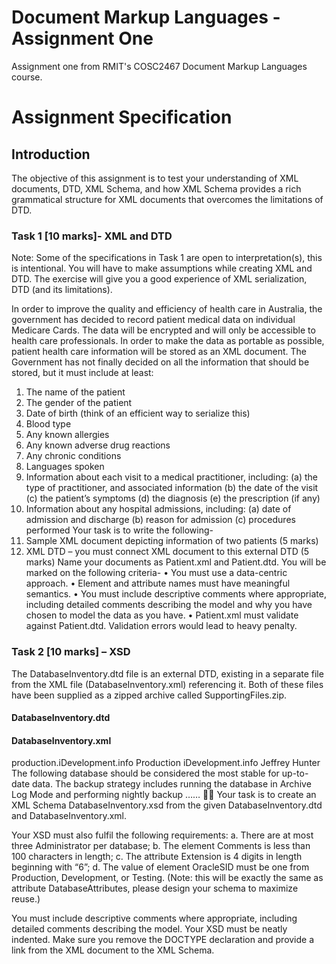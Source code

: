 # Document Markup Languages - Assignment One
Assignment one from RMIT's COSC2467 Document Markup Languages course.

# Assignment Specification

## Introduction
The objective of this assignment is to test your understanding of XML documents, DTD, XML
Schema, and how XML Schema provides a rich grammatical structure for XML documents
that overcomes the limitations of DTD.

### Task 1 [10 marks]- XML and DTD
Note: Some of the specifications in Task 1 are open to interpretation(s), this is intentional.
You will have to make assumptions while creating XML and DTD. The exercise will give you
a good experience of XML serialization, DTD (and its limitations).

In order to improve the quality and efficiency of health care in Australia, the government
has decided to record patient medical data on individual Medicare Cards. The data will
be encrypted and will only be accessible to health care professionals. In order to make
the data as portable as possible, patient health care information will be stored as an XML
document. The Government has not finally decided on all the information that should be
stored, but it must include at least:
1. The name of the patient
2. The gender of the patient
3. Date of birth (think of an efficient way to serialize this)
4. Blood type
5. Any known allergies
6. Any known adverse drug reactions
7. Any chronic conditions
8. Languages spoken
9. Information about each visit to a medical practitioner, including:
(a) the type of practitioner, and associated information
(b) the date of the visit
(c) the patient’s symptoms
(d) the diagnosis
(e) the prescription (if any)
10. Information about any hospital admissions, including:
(a) date of admission and discharge
(b) reason for admission
(c) procedures performed
Your task is to write the following-
1. Sample XML document depicting information of two patients (5 marks)
2. XML DTD – you must connect XML document to this external DTD (5 marks)
Name your documents as Patient.xml and Patient.dtd. You will be marked on
the following criteria-
• You must use a data-centric approach.
• Element and attribute names must have meaningful semantics.
• You must include descriptive comments where appropriate, including
detailed comments describing the model and why you have chosen to
model the data as you have.
• Patient.xml must validate against Patient.dtd. Validation errors
would lead to heavy penalty.

### Task 2 [10 marks] – XSD
The DatabaseInventory.dtd file is an external DTD, existing in a separate file from
the XML file (DatabaseInventory.xml) referencing it. Both of these files have been
supplied as a zipped archive called SupportingFiles.zip.
#### DatabaseInventory.dtd
<!ELEMENT DatabaseInventory (DatabaseName+)>
<!ELEMENT DatabaseName (GlobalDatabaseName
, OracleSID
, DatabaseDomain
, Administrator+
, DatabaseAttributes
, Comments)
>
<!ELEMENT GlobalDatabaseName (#PCDATA)>
<!ELEMENT OracleSID (#PCDATA)>
<!ELEMENT DatabaseDomain (#PCDATA)>
<!ELEMENT Administrator (#PCDATA)>
<!ELEMENT DatabaseAttributes EMPTY>
<!ELEMENT Comments (#PCDATA)>
<!ATTLIST Administrator EmailAlias CDATA #REQUIRED>
<!ATTLIST Administrator Extension CDATA #IMPLIED>
<!ATTLIST DatabaseAttributes Type (Production|Development|Testing) #REQUIRED>
<!ATTLIST DatabaseAttributes Version (7|8|8i|9i) "9i">

#### DatabaseInventory.xml
<?xml version="1.0" encoding="UTF-8"?>
<!DOCTYPE DatabaseInventory SYSTEM "DatabaseInventory.dtd">
<DatabaseInventory>
<DatabaseName>
<GlobalDatabaseName>production.iDevelopment.info</GlobalDatabaseName>
<OracleSID>Production</OracleSID>
<DatabaseDomain>iDevelopment.info</DatabaseDomain>
<Administrator EmailAlias="jhunter"
Extension="6007"> Jeffrey Hunter
</Administrator>
<DatabaseAttributes Type="Production"
Version="9i"/>
<Comments>
The following database should be considered the most stable for
up-to-date data. The backup strategy includes running the
database in Archive Log Mode and performing nightly backup ……
</Comments>
</DatabaseName>
<!--
other elements have been omitted here, kindly look at the supplied file
-->
</DatabaseInventory>

Your task is to create an XML Schema DatabaseInventory.xsd from the given
DatabaseInventory.dtd and DatabaseInventory.xml.

Your XSD must also fulfil the following requirements:
a. There are at most three Administrator per database;
b. The element Comments is less than 100 characters in length;
c. The attribute Extension is 4 digits in length beginning with “6”;
d. The value of element OracleSID must be one from Production, Development, or Testing.
(Note: this will be exactly the same as attribute DatabaseAttributes, please design your schema to maximize reuse.)

You must include descriptive comments where appropriate, including detailed comments describing the model.
Your XSD must be neatly indented.
Make sure you remove the DOCTYPE declaration and provide a link from the XML document to the XML Schema.